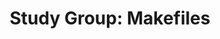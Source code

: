 ---
title: Study Group&#58; Makefiles
tag: 
- news 
- study_group
link: https://github.com/bulib/studyGroup/issues/68
excerpt: Join the <a href="http://study.bu.edu/" title="BU Study Group">BU Study Group</a> for a session on <a href="https://github.com/bulib/studyGroup/issues/68" title="Makefiles">Makefiles</a>. 
--- 